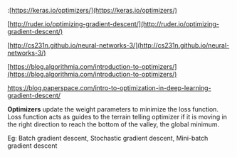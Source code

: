 :[https://keras.io/optimizers/](https://keras.io/optimizers/)

[http://ruder.io/optimizing-gradient-descent/](http://ruder.io/optimizing-gradient-descent/)

[http://cs231n.github.io/neural-networks-3/](http://cs231n.github.io/neural-networks-3/)

[https://blog.algorithmia.com/introduction-to-optimizers/](https://blog.algorithmia.com/introduction-to-optimizers/)

https://blog.paperspace.com/intro-to-optimization-in-deep-learning-gradient-descent/



**Optimizers** update the weight parameters to minimize the loss function. Loss function acts as guides to the terrain telling optimizer if it is moving in the right direction to reach the bottom of the valley, the global minimum.

Eg: Batch gradient descent, Stochastic gradient descent, Mini-batch gradient descent

